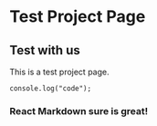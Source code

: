 # Test Project Page
## Test with us

This is a test project page.

```
console.log("code");
```

### React Markdown sure is great!

